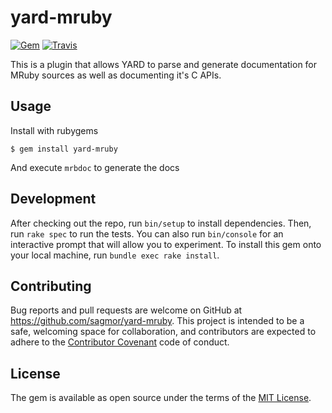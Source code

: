 # yard-mruby

[![Gem](https://img.shields.io/gem/v/yard-mruby.svg)](https://rubygems.org/gems/yard-mruby)
[![Travis](https://img.shields.io/travis/sagmor/yard-mruby.svg)](https://travis-ci.org/sagmor/yard-mruby)

This is a plugin that allows YARD to parse and generate documentation for MRuby sources as well as documenting it's C APIs.

## Usage

Install with rubygems

    $ gem install yard-mruby

And execute `mrbdoc` to generate the docs

## Development

After checking out the repo, run `bin/setup` to install dependencies. Then, run `rake spec` to run the tests. You can also run `bin/console` for an interactive prompt that will allow you to experiment.
To install this gem onto your local machine, run `bundle exec rake install`.

## Contributing

Bug reports and pull requests are welcome on GitHub at https://github.com/sagmor/yard-mruby. This project is intended to be a safe, welcoming space for collaboration, and contributors are expected to adhere to the [Contributor Covenant](http://contributor-covenant.org) code of conduct.


## License

The gem is available as open source under the terms of the [MIT License](http://opensource.org/licenses/MIT).


